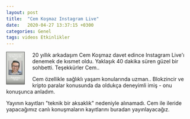 ```yaml
---
layout: post
title:  "Cem Koşmaz Instagram Live"
date:   2020-04-27 13:37:15 +0300
categories: Genel
tags: videos Etkinlikler
---
```




<img align="left" src="/assets/cem_kosmaz_instagram_live_2.jpg" style="width:10%; padding-right:20px"> 20 yıllık arkadaşım Cem Koşmaz davet edince Instagram Live'ı denemek de kısmet oldu. Yaklaşık 40 dakika süren güzel bir sohbetti. Teşekkürler Cem.. 

Cem özellikle sağlıklı yaşam konularında uzman.. Blokzincir ve kripto paralar konusunda da oldukça deneyimli imiş - onu konuşunca anladım. 

Yayının kayıtları "teknik bir aksaklık" nedeniyle alınamadı. Cem ile ileride yapacağımız canlı konuşmaların kayıtlarını buradan yayınlayacağız. 

&nbsp;

&nbsp;

&nbsp;

&nbsp;

&nbsp;

&nbsp;

&nbsp;

&nbsp;

&nbsp;
&nbsp;
&nbsp;
&nbsp;
&nbsp;
&nbsp;
&nbsp;
&nbsp;




